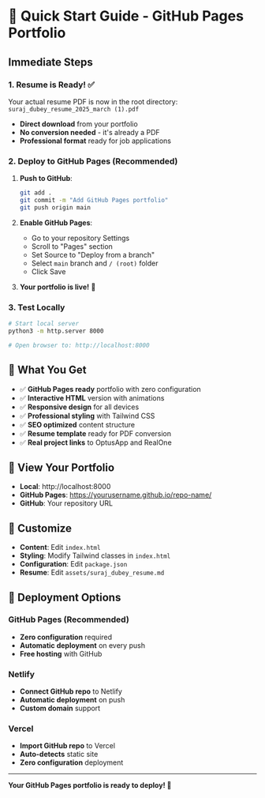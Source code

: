 # 🚀 Quick Start Guide - GitHub Pages Portfolio

## Immediate Steps

### 1. Resume is Ready! ✅
Your actual resume PDF is now in the root directory: `suraj_dubey_resume_2025_march (1).pdf`
- **Direct download** from your portfolio
- **No conversion needed** - it's already a PDF
- **Professional format** ready for job applications

### 2. Deploy to GitHub Pages (Recommended)
1. **Push to GitHub**:
   ```bash
   git add .
   git commit -m "Add GitHub Pages portfolio"
   git push origin main
   ```

2. **Enable GitHub Pages**:
   - Go to your repository Settings
   - Scroll to "Pages" section
   - Set Source to "Deploy from a branch"
   - Select `main` branch and `/ (root)` folder
   - Click Save

3. **Your portfolio is live!** 🎉

### 3. Test Locally
```bash
# Start local server
python3 -m http.server 8000

# Open browser to: http://localhost:8000
```

## 🎯 What You Get

- ✅ **GitHub Pages ready** portfolio with zero configuration
- ✅ **Interactive HTML** version with animations
- ✅ **Responsive design** for all devices
- ✅ **Professional styling** with Tailwind CSS
- ✅ **SEO optimized** content structure
- ✅ **Resume template** ready for PDF conversion
- ✅ **Real project links** to OptusApp and RealOne

## 📱 View Your Portfolio

- **Local**: http://localhost:8000
- **GitHub Pages**: https://yourusername.github.io/repo-name/
- **GitHub**: Your repository URL

## 🔧 Customize

- **Content**: Edit `index.html`
- **Styling**: Modify Tailwind classes in `index.html`
- **Configuration**: Edit `package.json`
- **Resume**: Edit `assets/suraj_dubey_resume.md`

## 🚀 Deployment Options

### **GitHub Pages** (Recommended)
- **Zero configuration** required
- **Automatic deployment** on every push
- **Free hosting** with GitHub

### **Netlify**
- **Connect GitHub repo** to Netlify
- **Automatic deployment** on push
- **Custom domain** support

### **Vercel**
- **Import GitHub repo** to Vercel
- **Auto-detects** static site
- **Zero configuration** deployment

---

**Your GitHub Pages portfolio is ready to deploy! 🎊**
